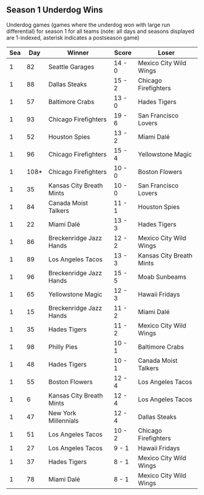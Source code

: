 ## Season 1 Underdog Wins



Underdog games (games where the underdog won with large run differential) for season 1 for all teams (note: all days and seasons displayed are 1-indexed, asterisk indicates a postseason game)


| Sea | Day | Winner | Score | Loser | 
| ------ |------ |------ |------ |------ |
| 1 | 82 | Seattle Garages | 14 - 0 | Mexico City Wild Wings | 
| 1 | 88 | Dallas Steaks | 15 - 2 | Chicago Firefighters | 
| 1 | 57 | Baltimore Crabs | 13 - 0 | Hades Tigers | 
| 1 | 93 | Chicago Firefighters | 19 - 6 | San Francisco Lovers | 
| 1 | 52 | Houston Spies | 13 - 2 | Miami Dalé | 
| 1 | 96 | Chicago Firefighters | 15 - 4 | Yellowstone Magic | 
| 1 | 108* | Chicago Firefighters | 10 - 0 | Boston Flowers | 
| 1 | 35 | Kansas City Breath Mints | 10 - 0 | San Francisco Lovers | 
| 1 | 84 | Canada Moist Talkers | 11 - 1 | Houston Spies | 
| 1 | 22 | Miami Dalé | 13 - 3 | Hades Tigers | 
| 1 | 86 | Breckenridge Jazz Hands | 12 - 2 | Mexico City Wild Wings | 
| 1 | 89 | Los Angeles Tacos | 13 - 3 | Kansas City Breath Mints | 
| 1 | 96 | Breckenridge Jazz Hands | 15 - 5 | Moab Sunbeams | 
| 1 | 65 | Yellowstone Magic | 12 - 3 | Hawaii Fridays | 
| 1 | 15 | Breckenridge Jazz Hands | 11 - 2 | Miami Dalé | 
| 1 | 35 | Hades Tigers | 11 - 2 | Mexico City Wild Wings | 
| 1 | 98 | Philly Pies | 10 - 1 | Baltimore Crabs | 
| 1 | 48 | Hades Tigers | 10 - 1 | Canada Moist Talkers | 
| 1 | 55 | Boston Flowers | 12 - 4 | Los Angeles Tacos | 
| 1 | 6 | Kansas City Breath Mints | 12 - 4 | Los Angeles Tacos | 
| 1 | 47 | New York Millennials | 12 - 4 | Dallas Steaks | 
| 1 | 51 | Los Angeles Tacos | 10 - 2 | Chicago Firefighters | 
| 1 | 27 | Los Angeles Tacos | 9 - 1 | Hawaii Fridays | 
| 1 | 37 | Hades Tigers | 8 - 1 | Mexico City Wild Wings | 
| 1 | 78 | Miami Dalé | 8 - 1 | Mexico City Wild Wings | 


